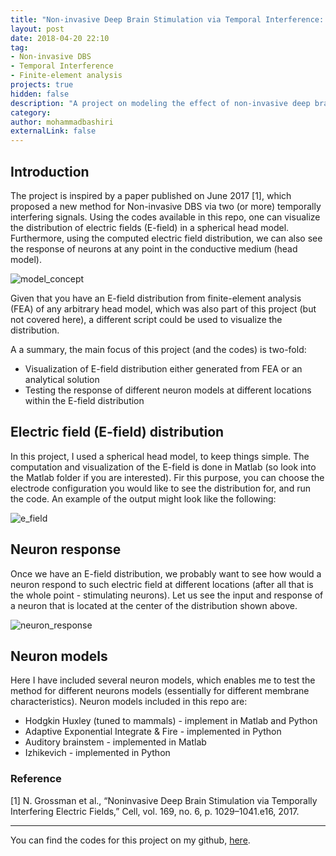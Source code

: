 ```yaml
---
title: "Non-invasive Deep Brain Stimulation via Temporal Interference: A Computational Study"
layout: post
date: 2018-04-20 22:10
tag:
- Non-invasive DBS
- Temporal Interference
- Finite-element analysis
projects: true
hidden: false
description: "A project on modeling the effect of non-invasive deep brain stimulation via temporal interference on neurons with different membrane characteristics."
category:
author: mohammadbashiri
externalLink: false
---
```


## Introduction

The project is inspired by a paper published on June 2017 [1], which proposed a new
method for Non-invasive DBS via two (or more) temporally interfering signals. Using the
codes available in this repo, one can visualize the distribution of electric fields (E-field) in
a spherical head model. Furthermore, using the computed electric field distribution, we
can also see the response of neurons at any point in the conductive medium (head model).

![model_concept](https://github.com/mohammadbashiri/non-invasive-deep-brain-stimulation/blob/master/Figures/Head_model_Concept.png?raw=true)

Given that you have an E-field distribution from finite-element analysis (FEA) of any arbitrary head model,
which was also part of this project (but not covered here), a different script could be used to visualize
the distribution.

A a summary, the main focus of this project (and the codes) is two-fold:
- Visualization of E-field distribution either generated from FEA or an analytical solution
- Testing the response of different neuron models at different locations within the E-field
distribution


## Electric field (E-field) distribution

In this project, I used a spherical head model, to keep things simple. The computation and
visualization of the E-field is done in Matlab (so look into the Matlab folder if you are
interested). Fir this purpose, you can choose the electrode configuration you would like to
see the distribution for, and run the code. An example of the output might look like the
following:

![e_field](https://github.com/mohammadbashiri/non-invasive-deep-brain-stimulation/blob/master/Figures/E-field_example.png?raw=true)

## Neuron response

Once we have an E-field distribution, we probably want to see how would a neuron respond to
such electric field at different locations (after all that is the whole point - stimulating
neurons). Let us see the input and response of a neuron that is located at the center of
the distribution shown above.

![neuron_response](https://github.com/mohammadbashiri/non-invasive-deep-brain-stimulation/blob/master/Figures/Neuron_response.png?raw=true)

## Neuron models

Here I have included several neuron models, which enables me to test the method for different
neurons models (essentially for different membrane characteristics). Neuron models included in
this repo are:

* Hodgkin Huxley (tuned to mammals) - implement in Matlab and Python
* Adaptive Exponential Integrate & Fire -  implemented in Python
* Auditory brainstem - implemented in Matlab
* Izhikevich - implemented in Python

### Reference
[1] N. Grossman et al., “Noninvasive Deep Brain Stimulation via Temporally Interfering Electric Fields,” Cell, vol. 169, no. 6,
p. 1029–1041.e16, 2017.

---

You can find the codes for this project on my github, [here](https://github.com/mohammadbashiri/non-invasive-deep-brain-stimulation).

